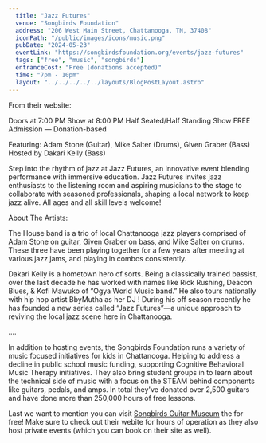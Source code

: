 ```yaml
---
  title: "Jazz Futures"
  venue: "Songbirds Foundation"
  address: "206 West Main Street, Chattanooga, TN, 37408"
  iconPath: "/public/images/icons/music.png"
  pubDate: "2024-05-23"
  eventLink: "https://songbirdsfoundation.org/events/jazz-futures"
  tags: ["free", "music", "songbirds"]
  entranceCost: "Free (donations accepted)"
  time: "7pm - 10pm"
  layout: "../../../../../layouts/BlogPostLayout.astro"
---
```


From their website:

Doors at 7:00 PM
Show at 8:00 PM
Half Seated/Half Standing Show
FREE Admission — Donation-based

Featuring:  Adam Stone (Guitar), Mike Salter (Drums), Given Graber (Bass)
Hosted by Dakari Kelly (Bass)

Step into the rhythm of jazz at Jazz Futures, an innovative event blending performance with immersive education. Jazz Futures invites jazz enthusiasts to the listening room and aspiring musicians to the stage to collaborate with seasoned professionals, shaping a local network to keep jazz alive. All ages and all skill levels welcome!

About The Artists:

The House band is a trio of local Chattanooga jazz players comprised of Adam Stone on guitar, Given Graber on bass, and Mike Salter on drums. These three have been playing together for a few years after meeting at various jazz jams, and playing in combos consistently. 

Dakari Kelly is a hometown hero of sorts. Being a classically trained bassist, over the last decade he has worked with names like Rick Rushing, Deacon Blues, & Kofi Mawuko of “Ogya World Music band.” He also tours nationally with hip hop artist BbyMutha as her DJ ! During his off season recently he has founded a new series called “Jazz Futures”—a unique approach to reviving the local jazz scene here in Chattanooga. 

....


In addition to hosting events, the Songbirds Foundation runs a variety of music focused initiatives for kids in Chattanooga. Helping to address a decline in public school music funding, supporting Cognitive Behavioral Music Therapy initiatives. They also bring student groups in to learn about the technical side of music with a focus on the STEAM behind components like guitars, pedals, and amps. In total they've donated over 2,500 guitars and have done more than 250,000 hours of free lessons. 

Last we want to mention you can visit <a href="https://songbirdsfoundation.org/museum/" target="_blank">Songbirds Guitar Museum</a> the for free! Make sure to check out their webite for hours of operation as they also host private events (which you can book on their site as well).